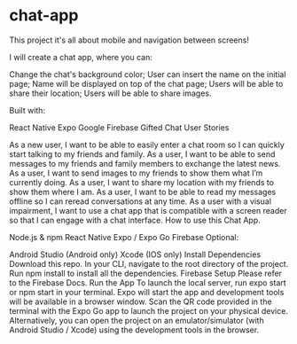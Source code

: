<!-- @format -->

# chat-app

This project it's all about mobile and navigation between screens!

I will create a chat app, where you can:

Change the chat's background color; User can insert the name on the initial page; Name will be displayed on top of the chat page; Users will be able to share their location; Users will be able to share images.

Built with:

React Native
Expo
Google Firebase
Gifted Chat
User Stories

As a new user, I want to be able to easily enter a chat room so I can quickly start talking to my friends and family.
As a user, I want to be able to send messages to my friends and family members to exchange the latest news.
As a user, I want to send images to my friends to show them what I’m currently doing.
As a user, I want to share my location with my friends to show them where I am.
As a user, I want to be able to read my messages offline so I can reread conversations at any time.
As a user with a visual impairment, I want to use a chat app that is compatible with a screen reader so that I can engage with a chat interface.
How to use this Chat App.

Node.js & npm
React Native
Expo / Expo Go
Firebase
Optional:

Android Studio (Android only)
Xcode (IOS only)
Install Dependencies
Download this repo.
In your CLI, navigate to the root directory of the project.
Run npm install to install all the dependencies.
Firebase Setup
Please refer to the Firebase Docs.
Run the App To launch the local server, run expo start or npm start in your terminal.
Expo will start the app and development tools will be available in a browser window. Scan the QR code provided in the terminal with the Expo Go app to launch the project on your physical device.
Alternatively, you can open the project on an emulator/simulator (with Android Studio / Xcode) using the development tools in the browser.
